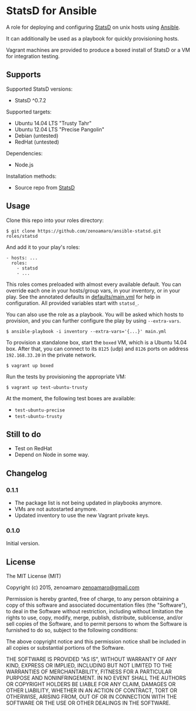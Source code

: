 StatsD for Ansible
======================
A role for deploying and configuring [StatsD](http://statsd.com) on unix hosts using [Ansible](http://www.ansibleworks.com).

It can additionally be used as a playbook for quickly provisioning hosts.

Vagrant machines are provided to produce a boxed install of StatsD or a VM for integration testing.


Supports
--------
Supported StatsD versions:
- StatsD ^0.7.2

Supported targets:
- Ubuntu 14.04 LTS "Trusty Tahr"
- Ubuntu 12.04 LTS "Precise Pangolin"
- Debian (untested)
- RedHat (untested)

Dependencies:
- Node.js

Installation methods:
- Source repo from [StatsD](https://github.com/etsy/statsd/)


Usage
-----
Clone this repo into your roles directory:

    $ git clone https://github.com/zenoamaro/ansible-statsd.git roles/statsd

And add it to your play's roles:

    - hosts: ...
      roles:
        - statsd
        - ...

This roles comes preloaded with almost every available default. You can override each one in your hosts/group vars, in your inventory, or in your play. See the annotated defaults in [defaults/main.yml](defaults/main.yml) for help in configuration. All provided variables start with `statsd_`.

You can also use the role as a playbook. You will be asked which hosts to provision, and you can further configure the play by using `--extra-vars`.

    $ ansible-playbook -i inventory --extra-vars='{...}' main.yml

To provision a standalone box, start the `boxed` VM, which is a Ubuntu 14.04 box. After that, you can connect to its `8125` (udp) and `8126` ports on address `192.168.33.20` in the private network.

    $ vagrant up boxed

Run the tests by provisioning the appropriate VM:

    $ vagrant up test-ubuntu-trusty

At the moment, the following test boxes are available:

- `test-ubuntu-precise`
- `test-ubuntu-trusty`


Still to do
-----------
- Test on RedHat
- Depend on Node in some way.


Changelog
---------
### 0.1.1
- The package list is not being updated in playbooks anymore.
- VMs are not autostarted anymore.
- Updated inventory to use the new Vagrant private keys.

### 0.1.0
Initial version.


License
-------
The MIT License (MIT)

Copyright (c) 2015, zenoamaro <zenoamaro@gmail.com>

Permission is hereby granted, free of charge, to any person obtaining a copy
of this software and associated documentation files (the "Software"), to deal
in the Software without restriction, including without limitation the rights
to use, copy, modify, merge, publish, distribute, sublicense, and/or sell
copies of the Software, and to permit persons to whom the Software is
furnished to do so, subject to the following conditions:

The above copyright notice and this permission notice shall be included in
all copies or substantial portions of the Software.

THE SOFTWARE IS PROVIDED "AS IS", WITHOUT WARRANTY OF ANY KIND, EXPRESS OR
IMPLIED, INCLUDING BUT NOT LIMITED TO THE WARRANTIES OF MERCHANTABILITY,
FITNESS FOR A PARTICULAR PURPOSE AND NONINFRINGEMENT. IN NO EVENT SHALL THE
AUTHORS OR COPYRIGHT HOLDERS BE LIABLE FOR ANY CLAIM, DAMAGES OR OTHER
LIABILITY, WHETHER IN AN ACTION OF CONTRACT, TORT OR OTHERWISE, ARISING FROM,
OUT OF OR IN CONNECTION WITH THE SOFTWARE OR THE USE OR OTHER DEALINGS IN
THE SOFTWARE.